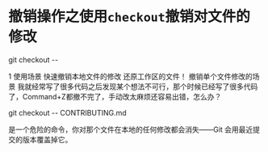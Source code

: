 # 撤销操作之使用`checkout`撤销对文件的修改
git checkout -- <file>

1 使用场景
快速撤销本地文件的修改
还原工作区的文件！
撤销单个文件修改的场景
我就经常写了很多代码之后发现某个想法不可行，那个时候已经写了很多代码了，Command+Z都撤不完了，手动改太麻烦还容易出错，怎么办？

git checkout -- CONTRIBUTING.md

是一个危险的命令，你对那个文件在本地的任何修改都会消失——Git 会用最近提交的版本覆盖掉它。